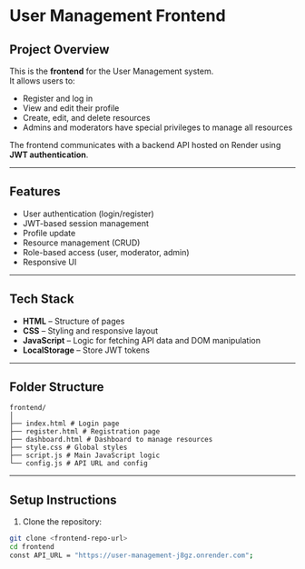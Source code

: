 # User Management Frontend

## Project Overview
This is the **frontend** for the User Management system.  
It allows users to:
- Register and log in
- View and edit their profile
- Create, edit, and delete resources
- Admins and moderators have special privileges to manage all resources

The frontend communicates with a backend API hosted on Render using **JWT authentication**.

---

## Features
- User authentication (login/register)
- JWT-based session management
- Profile update
- Resource management (CRUD)
- Role-based access (user, moderator, admin)
- Responsive UI

---

## Tech Stack
- **HTML** – Structure of pages
- **CSS** – Styling and responsive layout
- **JavaScript** – Logic for fetching API data and DOM manipulation
- **LocalStorage** – Store JWT tokens

---

## Folder Structure

```text
frontend/
│
├── index.html # Login page
├── register.html # Registration page
├── dashboard.html # Dashboard to manage resources
├── style.css # Global styles
├── script.js # Main JavaScript logic
└── config.js # API URL and config

```

---

## Setup Instructions

1. Clone the repository:
```bash
git clone <frontend-repo-url>
cd frontend
const API_URL = "https://user-management-j8gz.onrender.com";

```